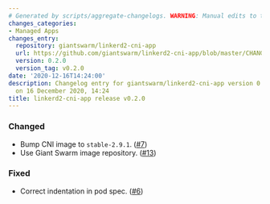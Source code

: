 ```yaml
---
# Generated by scripts/aggregate-changelogs. WARNING: Manual edits to this files will be overwritten.
changes_categories:
- Managed Apps
changes_entry:
  repository: giantswarm/linkerd2-cni-app
  url: https://github.com/giantswarm/linkerd2-cni-app/blob/master/CHANGELOG.md#020---2020-12-16
  version: 0.2.0
  version_tag: v0.2.0
date: '2020-12-16T14:24:00'
description: Changelog entry for giantswarm/linkerd2-cni-app version 0.2.0, published
  on 16 December 2020, 14:24
title: linkerd2-cni-app release v0.2.0
---
```


### Changed
- Bump CNI image to `stable-2.9.1`. ([#7](https://github.com/giantswarm/linkerd2-cni-app/pull/7))
- Use Giant Swarm image repository. ([#13](https://github.com/giantswarm/linkerd2-cni-app/pull/13))
### Fixed
- Correct indentation in pod spec. ([#6](https://github.com/giantswarm/linkerd2-cni-app/pull/6))
